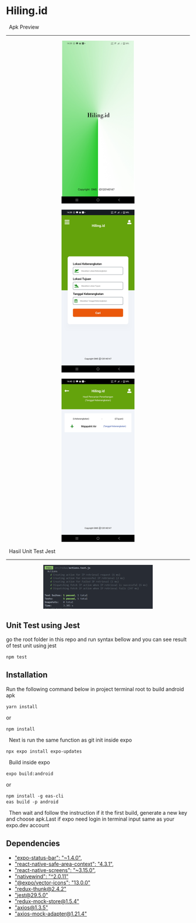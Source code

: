 # Hiling.id

&nbsp;
Apk Preview

---

<p align="center">
    <img width="200px" src="assets/tampilan1.jpg">
</p>

<p align="center">
    <img width="200px" src="assets/tampilan2.jpg">
</p>

<p align="center">
    <img width="200px" src="assets/tampilan3.jpg">
</p>

&nbsp;
Hasil Unit Test Jest

---

<p align="center">
    <img width="300px" src="assets/hasiltest.png">
</p>

## Unit Test using Jest

go the root folder in this repo and run syntax bellow and you can see result of test unit using jest

```
npm test
```

## Installation

Run the following command below in project terminal root to build android apk

```
yarn install
```

or

```
npm install
```

&nbsp;
Next is run the same function as git init inside expo

```
npx expo install expo-updates
```

&nbsp;
Build inside expo

```
expo build:android
```

or

```
npm install -g eas-cli
eas build -p android
```

&nbsp;
Then wait and follow the instruction if it the first build, generate a new key and choose apk.Last if expo need login in terminal input same as your expo.dev account
&nbsp;

## Dependencies

- ["expo-status-bar": "~1.4.0"](https://docs.expo.dev/versions/latest/sdk/status-bar/),
- ["react-native-safe-area-context": "4.3.1"](https://docs.expo.dev/versions/latest/sdk/safe-area-context/),
- ["react-native-screens": "~3.15.0"](https://docs.expo.dev/versions/latest/sdk/screens/),
- ["nativewind": "^2.0.11"](https://www.nativewind.dev/quick-starts/expo)
- ["@expo/vector-icons": "13.0.0"](https://icons.expo.fyi/)
- ["redux-thunk@2.4.2"](https://www.npmjs.com/package/redux-thunk)
- ["jest@29.5.0"](https://jestjs.io/docs/configuration)
- ["redux-mock-store@1.5.4"](https://www.npmjs.com/package/redux-mock-store)
- ["axios@1.3.5"](https://axios-http.com/docs/intro)
- ["axios-mock-adapter@1.21.4"](https://www.npmjs.com/package/axios-mock-adapter)
